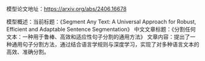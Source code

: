 模型论文地址：https://arxiv.org/abs/2406.16678

模型概述：当前标题：《Segment Any Text: A Universal Approach for Robust, Efficient and Adaptable Sentence Segmentation》
中文文章标题：《分割任何文本：一种用于鲁棒、高效和适应性句子分割的通用方法》
文章内容：提出了一种通用句子分割方法，通过结合语言学规则与深度学习，实现了对多种语言文本的高效、准确分割。
